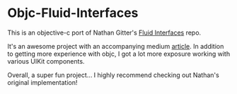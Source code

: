 # Objc-Fluid-Interfaces

This is an objective-c port of Nathan Gitter's [Fluid Interfaces](https://github.com/nathangitter/fluid-interfaces) repo.

It's an awesome project with an accompanying medium [article](https://medium.com/@nathangitter/building-fluid-interfaces-ios-swift-9732bb934bf5).
In addition to getting more experience with objc, I got a lot more exposure working with various UIKit components. 

Overall, a super fun project... I highly recommend checking out Nathan's original implementation!
